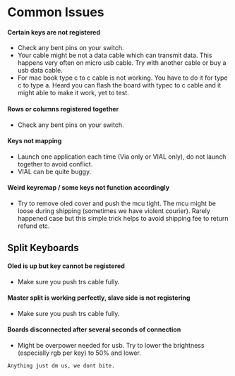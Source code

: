 # Common Issues

#### Certain keys are not registered
- Check any bent pins on your switch. 
- Your cable might be not a data cable which can transmit data. This happens very often on micro usb cable. Try with another cable or buy a usb data cable.
- For mac book type c to c cable is not working. You have to do it for type c to type a. Heard you can flash the board with typec to c cable and it might able to make it work, yet to test.

#### Rows or columns registered together
- Check any bent pins on your switch.

#### Keys not mapping
- Launch one application each time (Via only or VIAL only), do not launch together to avoid conflict.
- VIAL can be quite buggy. 

#### Weird keyremap / some keys not function accordingly
- Try to remove oled cover and push the mcu tight. The mcu might be loose during shipping (sometimes we have violent courier). Rarely happened case but this simple trick helps to avoid shipping fee to return refund etc.

## Split Keyboards
#### Oled is up but key cannot be registered
- Make sure you push trs cable fully. 

#### Master split is working perfectly, slave side is not registering
- Make sure you push trs cable fully. 

#### Boards disconnected after several seconds of connection
- Might be overpower needed for usb. Try to lower the brightness (especially rgb per key) to 50% and lower.

`Anything just dm us, we dont bite.`


